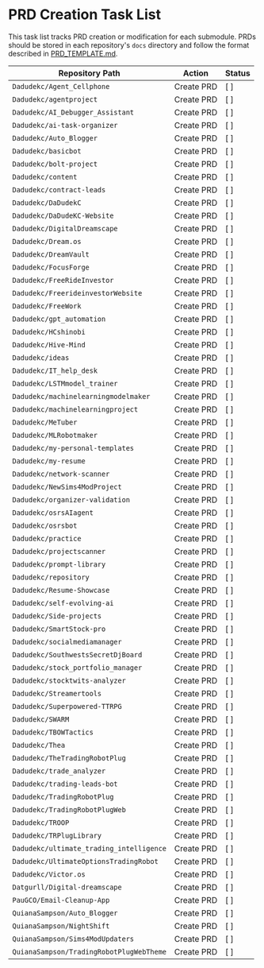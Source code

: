 # PRD Creation Task List

This task list tracks PRD creation or modification for each submodule. PRDs should be stored in each repository's `docs` directory and follow the format described in [PRD_TEMPLATE.md](PRD_TEMPLATE.md).

| Repository Path | Action | Status |
|-----------------|--------|--------|
| `Dadudekc/Agent_Cellphone` | Create PRD | [ ] |
| `Dadudekc/agentproject` | Create PRD | [ ] |
| `Dadudekc/AI_Debugger_Assistant` | Create PRD | [ ] |
| `Dadudekc/ai-task-organizer` | Create PRD | [ ] |
| `Dadudekc/Auto_Blogger` | Create PRD | [ ] |
| `Dadudekc/basicbot` | Create PRD | [ ] |
| `Dadudekc/bolt-project` | Create PRD | [ ] |
| `Dadudekc/content` | Create PRD | [ ] |
| `Dadudekc/contract-leads` | Create PRD | [ ] |
| `Dadudekc/DaDudekC` | Create PRD | [ ] |
| `Dadudekc/DaDudeKC-Website` | Create PRD | [ ] |
| `Dadudekc/DigitalDreamscape` | Create PRD | [ ] |
| `Dadudekc/Dream.os` | Create PRD | [ ] |
| `Dadudekc/DreamVault` | Create PRD | [ ] |
| `Dadudekc/FocusForge` | Create PRD | [ ] |
| `Dadudekc/FreeRideInvestor` | Create PRD | [ ] |
| `Dadudekc/FreerideinvestorWebsite` | Create PRD | [ ] |
| `Dadudekc/FreeWork` | Create PRD | [ ] |
| `Dadudekc/gpt_automation` | Create PRD | [ ] |
| `Dadudekc/HCshinobi` | Create PRD | [ ] |
| `Dadudekc/Hive-Mind` | Create PRD | [ ] |
| `Dadudekc/ideas` | Create PRD | [ ] |
| `Dadudekc/IT_help_desk` | Create PRD | [ ] |
| `Dadudekc/LSTMmodel_trainer` | Create PRD | [ ] |
| `Dadudekc/machinelearningmodelmaker` | Create PRD | [ ] |
| `Dadudekc/machinelearningproject` | Create PRD | [ ] |
| `Dadudekc/MeTuber` | Create PRD | [ ] |
| `Dadudekc/MLRobotmaker` | Create PRD | [ ] |
| `Dadudekc/my-personal-templates` | Create PRD | [ ] |
| `Dadudekc/my-resume` | Create PRD | [ ] |
| `Dadudekc/network-scanner` | Create PRD | [ ] |
| `Dadudekc/NewSims4ModProject` | Create PRD | [ ] |
| `Dadudekc/organizer-validation` | Create PRD | [ ] |
| `Dadudekc/osrsAIagent` | Create PRD | [ ] |
| `Dadudekc/osrsbot` | Create PRD | [ ] |
| `Dadudekc/practice` | Create PRD | [ ] |
| `Dadudekc/projectscanner` | Create PRD | [ ] |
| `Dadudekc/prompt-library` | Create PRD | [ ] |
| `Dadudekc/repository` | Create PRD | [ ] |
| `Dadudekc/Resume-Showcase` | Create PRD | [ ] |
| `Dadudekc/self-evolving-ai` | Create PRD | [ ] |
| `Dadudekc/Side-projects` | Create PRD | [ ] |
| `Dadudekc/SmartStock-pro` | Create PRD | [ ] |
| `Dadudekc/socialmediamanager` | Create PRD | [ ] |
| `Dadudekc/SouthwestsSecretDjBoard` | Create PRD | [ ] |
| `Dadudekc/stock_portfolio_manager` | Create PRD | [ ] |
| `Dadudekc/stocktwits-analyzer` | Create PRD | [ ] |
| `Dadudekc/Streamertools` | Create PRD | [ ] |
| `Dadudekc/Superpowered-TTRPG` | Create PRD | [ ] |
| `Dadudekc/SWARM` | Create PRD | [ ] |
| `Dadudekc/TBOWTactics` | Create PRD | [ ] |
| `Dadudekc/Thea` | Create PRD | [ ] |
| `Dadudekc/TheTradingRobotPlug` | Create PRD | [ ] |
| `Dadudekc/trade_analyzer` | Create PRD | [ ] |
| `Dadudekc/trading-leads-bot` | Create PRD | [ ] |
| `Dadudekc/TradingRobotPlug` | Create PRD | [ ] |
| `Dadudekc/TradingRobotPlugWeb` | Create PRD | [ ] |
| `Dadudekc/TROOP` | Create PRD | [ ] |
| `Dadudekc/TRPlugLibrary` | Create PRD | [ ] |
| `Dadudekc/ultimate_trading_intelligence` | Create PRD | [ ] |
| `Dadudekc/UltimateOptionsTradingRobot` | Create PRD | [ ] |
| `Dadudekc/Victor.os` | Create PRD | [ ] |
| `Datgurll/Digital-dreamscape` | Create PRD | [ ] |
| `PauGCO/Email-Cleanup-App` | Create PRD | [ ] |
| `QuianaSampson/Auto_Blogger` | Create PRD | [ ] |
| `QuianaSampson/NightShift` | Create PRD | [ ] |
| `QuianaSampson/Sims4ModUpdaters` | Create PRD | [ ] |
| `QuianaSampson/TradingRobotPlugWebTheme` | Create PRD | [ ] |
